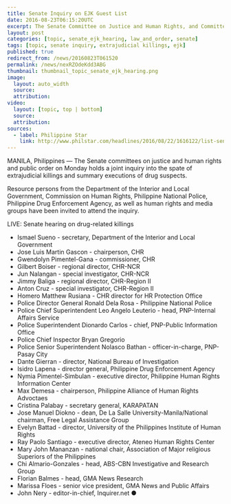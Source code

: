 ```yaml
---
title: Senate Inquiry on EJK Guest List
date: 2016-08-23T06:15:20UTC
excerpt: The Senate Committee on Justice and Human Rights, and Committee on Public Order and Dangerous Drugs held a joint inquiry on 22 August 2016 regarding the spate of extrajudicial killings and summary executions of drug suspects.
layout: post
categories: [topic, senate_ejk_hearing, law_and_order, senate]
tags: [topic, senate inquiry, extrajudicial killings, ejk]
published: true
redirect_from: /news/20160823T061520
permalink: /news/nexRZOdeKdd3ABG
thumbnail: thumbnail_topic_senate_ejk_hearing.png
image:
  layout: auto_width
  source: 
  attribution: 
video:
  layout: [topic, top | bottom]
  source: 
  attribution: 
sources:
  - label: Philippine Star
    link: http://www.philstar.com/headlines/2016/08/22/1616122/list-senate-guest-list-probe-drug-killings
---
```


MANILA, Philippines — The Senate committees on justice and human rights and public order on Monday holds a joint inquiry into the spate of extrajudicial killings and summary executions of drug suspects.

Resource persons from the Department of the Interior and Local Government, Commission on Human Rights, Philippine National Police, Philippine Drug Enforcement Agency, as well as human rights and media groups have been invited to attend the inquiry.

LIVE: Senate hearing on drug-related killings

* Ismael Sueno - secretary, Department of the Interior and Local Government
* Jose Luis Martin Gascon - chairperson, CHR
* Gwendolyn Pimentel-Gana - commissioner, CHR
* Gilbert Boiser - regional director, CHR-NCR
* Jun Nalangan - special investigator, CHR-NCR
* Jimmy Baliga - regional director, CHR-Region II
* Anton Cruz - special investigator, CHR-Region II
* Homero Matthew Rusiana - CHR director for HR Protection Office
* Police Director General Ronald Dela Rosa - Philippine National Police
* Police Chief Superintendent Leo Angelo Leuterio - head, PNP-Internal Affairs Service
* Police Superintendent Dionardo Carlos - chief, PNP-Public Information Office
* Police Chief Inspector Bryan Gregorio
* Police Senior Superintendent Nolasco Bathan - officer-in-charge, PNP-Pasay City
* Dante Gierran - director, National Bureau of Investigation
* Isidro Lapena - director general, Philippine Drug Enforcement Agency
* Nymia Pimentel-Simbulan - executive director, Philippine Human Rights Information Center
* Max Demesa - chairperson, Philippine Alliance of Human Rights Advoctaes
* Cristina Palabay - secretary general, KARAPATAN
* Jose Manuel Diokno - dean, De La Salle University-Manila/National chairman, Free Legal Assistance Group
* Evelyn Battad - director, University of the Philippines Institute of Human Rights
* Ray Paolo Santiago - executive director, Ateneo Human Rights Center
* Mary John Mananzan - national chair, Association of Major religious Superiors of the Philippines
* Chi Almario-Gonzales - head, ABS-CBN Investigative and Research Group
* Florian Balmes - head, GMA News Research
* Marissa Floes - senior vice president, GMA News and Public Affairs
* John Nery - editor-in-chief, Inquirer.net
&#x25cf;


